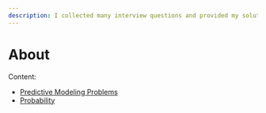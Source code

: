 ```yaml
---
description: I collected many interview questions and provided my solutions here.
---
```


# About

Content:

* [Predictive Modeling Problems](https://weiqing1990.gitbook.io/data-scientist-interview-questions/predictive-modeling/pm)
* [Probability](https://weiqing1990.gitbook.io/data-scientist-interview-questions/probability/probability-questions) 



